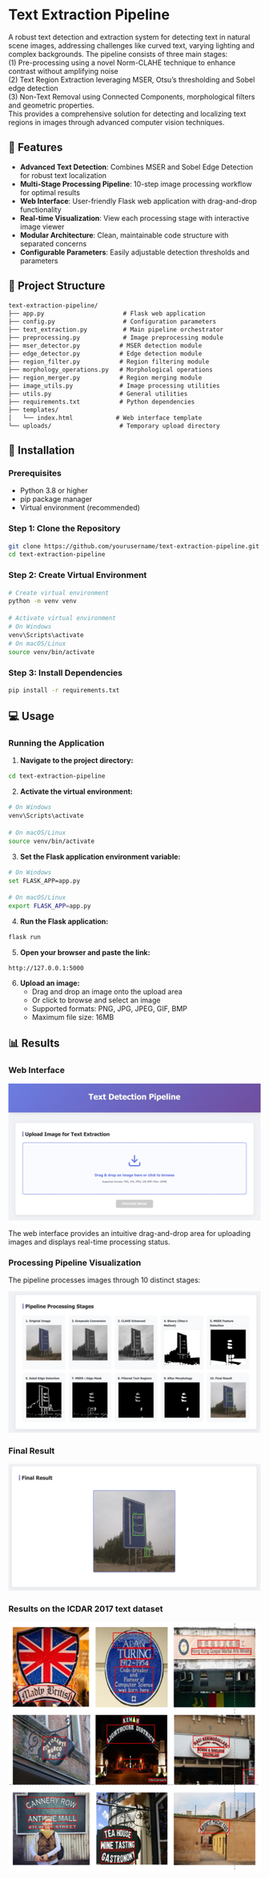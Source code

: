 # Text Extraction Pipeline 

A robust text detection and extraction system for detecting text in natural scene images, addressing challenges like curved text, varying lighting and complex backgrounds. The pipeline consists of three main stages:  
(1) Pre-processing using a novel Norm-CLAHE technique to enhance contrast without amplifying noise  
(2) Text Region Extraction leveraging MSER, Otsu’s thresholding and Sobel edge detection  
(3) Non-Text Removal using Connected Components, morphological filters and geometric properties.  
This provides a comprehensive solution for detecting and localizing text regions in images through advanced computer vision techniques. 

## 🌟 Features

- **Advanced Text Detection**: Combines MSER and Sobel Edge Detection for robust text localization
- **Multi-Stage Processing Pipeline**: 10-step image processing workflow for optimal results
- **Web Interface**: User-friendly Flask web application with drag-and-drop functionality
- **Real-time Visualization**: View each processing stage with interactive image viewer
- **Modular Architecture**: Clean, maintainable code structure with separated concerns
- **Configurable Parameters**: Easily adjustable detection thresholds and parameters

## 📁 Project Structure

```
text-extraction-pipeline/
├── app.py                      # Flask web application
├── config.py                   # Configuration parameters
├── text_extraction.py          # Main pipeline orchestrator
├── preprocessing.py            # Image preprocessing module
├── mser_detector.py           # MSER detection module
├── edge_detector.py           # Edge detection module
├── region_filter.py           # Region filtering module
├── morphology_operations.py   # Morphological operations
├── region_merger.py           # Region merging module
├── image_utils.py             # Image processing utilities
├── utils.py                   # General utilities
├── requirements.txt           # Python dependencies
├── templates/
│   └── index.html            # Web interface template
└── uploads/                   # Temporary upload directory
```

## 🚀 Installation

### Prerequisites

- Python 3.8 or higher
- pip package manager
- Virtual environment (recommended)

### Step 1: Clone the Repository

```bash
git clone https://github.com/yourusername/text-extraction-pipeline.git
cd text-extraction-pipeline
```

### Step 2: Create Virtual Environment

```bash
# Create virtual environment
python -m venv venv

# Activate virtual environment
# On Windows
venv\Scripts\activate
# On macOS/Linux
source venv/bin/activate
```

### Step 3: Install Dependencies

```bash
pip install -r requirements.txt
```

## 💻 Usage

### Running the Application

1. **Navigate to the project directory:**

```bash
cd text-extraction-pipeline
```

2. **Activate the virtual environment:**

```bash
# On Windows
venv\Scripts\activate

# On macOS/Linux
source venv/bin/activate
```

3. **Set the Flask application environment variable:**

```bash
# On Windows
set FLASK_APP=app.py

# On macOS/Linux
export FLASK_APP=app.py
```

4. **Run the Flask application:**

```bash
flask run
```

5. **Open your browser and paste the link:**

```
http://127.0.0.1:5000
```

6. **Upload an image:**
   - Drag and drop an image onto the upload area
   - Or click to browse and select an image
   - Supported formats: PNG, JPG, JPEG, GIF, BMP
   - Maximum file size: 16MB


## 📊 Results

### Web Interface
![Web Interface](images/web-interface.png)

The web interface provides an intuitive drag-and-drop area for uploading images and displays real-time processing status.

### Processing Pipeline Visualization

The pipeline processes images through 10 distinct stages:

![Pipeline Stages](images/pipeline-stages.png)

### Final Result

![Document Example](images/result.png)

### Results on the ICDAR 2017 text dataset

![Sample Examples](images/sample-result.png)
